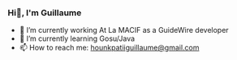 ### Hi👋, I'm Guillaume


- 🔭 I’m currently working At La MACIF as a GuideWire developer
- 🌱 I’m currently learning Gosu/Java 
- 📫 How to reach me: hounkpatiiguillaume@gmail.com

